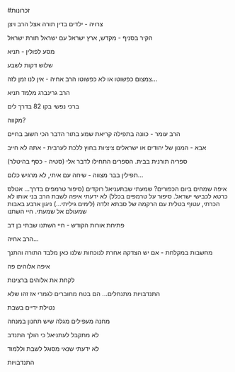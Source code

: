#זכרונות

צרויה - ילדים בדין תורה אצל הרב ויצן

הקיר בסניף - מקדש, ארץ ישראל עם ישראל תורת ישראל

מסע לפולין - תניא

שלוש דקות לשבע

צמצום כפשוטו או לא כפשוטו
הרב אחיה - אין לנו זמן לזה...

הרב גרינברג מלמד תניא

ברכי נפשי בקו 82 בדרך לים

מקווה?

הרב עומר - כוונה בתפילה
קריאת שמע בתור הדבר הכי חשוב בחיים

אבא - המנון של יהודים או ישראלים
ציציות בחוץ
ללכת לערבית - אתה לא חייב

ספריה תורנית בבית. הספרים התחילו לדבר אלי 
(סטיה - כסף בהיטלר)

תפילין בבר מצווה - שיחה עם איתי, לא מרגיש כלום...


איפה שמחים ביום הכפורים?
שמעתי שבתעניאל רוקדים 
(סיפור טרמפים בדרך... אטלס כרטא לכבישי ישראל. סיפור על טרמפים בכלל)
לא ידעתי איפה לשבת
הרב בני אותו לא הכרתי, עטוף בטלית עם הרקמה של סבתא זלדה (לימים גיליתי...)
ניגון ארבע באבות שמעולם אל שמעתי. חיי השתנו

פתיחת אורות הקודש - חיי השתנו
שבתי בן דב

הרב אחיה...

מחשבות במקלחת - אם יש הצדקה אחרת לנוכחות שלנו כאן מלבד התורה והתנך

איפה אלוהים פה

לקחת את אלוהים ברצינות


התנדבויות
מתנחלים... הם בטח מחוברים לגמרי
אז זהו שלא


נטילת ידיים בשבת

מחנה מעפילים מגלה שיש תחנון במנחה

לא מתקבל לעתניאל כי הולך התנדב

לא ידעתי שנאי מסוגל לשבת וללמוד

התנדבויות 



